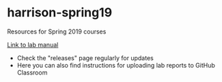 # harrison-spring19
Resources for Spring 2019 courses

[Link to lab manual](https://github.com/naharrison/physics1-2_lab-manual)
* Check the "releases" page regularly for updates
* Here you can also find instructions for uploading lab reports to GitHub Classroom
